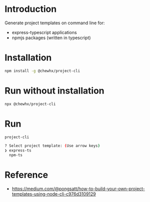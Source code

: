 # Introduction

Generate project templates on command line for:

- express-typescript applications
- npmjs packages (written in typescript)

# Installation

```bash
npm install -g @chewhx/project-cli
```

# Run without installation

```bash
npx @chewhx/project-cli
```

# Run

```bash
project-cli

? Select project template: (Use arrow keys)
❯ express-ts
  npm-ts
```

# Reference

- https://medium.com/@pongsatt/how-to-build-your-own-project-templates-using-node-cli-c976d3109129
